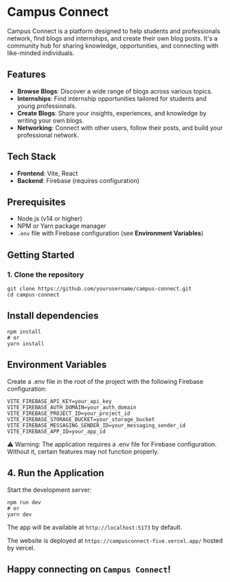 # Campus Connect

Campus Connect is a platform designed to help students and professionals network, find blogs and internships, and create their own blog posts. It's a community hub for sharing knowledge, opportunities, and connecting with like-minded individuals.

## Features

- **Browse Blogs**: Discover a wide range of blogs across various topics.
- **Internships**: Find internship opportunities tailored for students and young professionals.
- **Create Blogs**: Share your insights, experiences, and knowledge by writing your own blogs.
- **Networking**: Connect with other users, follow their posts, and build your professional network.

## Tech Stack

- **Frontend**: Vite, React
- **Backend**: Firebase (requires configuration)
  
## Prerequisites

- Node.js (v14 or higher)
- NPM or Yarn package manager
- `.env` file with Firebase configuration (see **Environment Variables**)

## Getting Started

### 1. Clone the repository

```
git clone https://github.com/yourusername/campus-connect.git
cd campus-connect
```

## Install dependencies
``` 
npm install
# or
yarn install
```

## Environment Variables
Create a .env file in the root of the project with the following Firebase configuration:

```
VITE_FIREBASE_API_KEY=your_api_key
VITE_FIREBASE_AUTH_DOMAIN=your_auth_domain
VITE_FIREBASE_PROJECT_ID=your_project_id
VITE_FIREBASE_STORAGE_BUCKET=your_storage_bucket
VITE_FIREBASE_MESSAGING_SENDER_ID=your_messaging_sender_id
VITE_FIREBASE_APP_ID=your_app_id
```

⚠️ Warning: The application requires a .env file for Firebase configuration. Without it, certain features may not function properly.

## 4. Run the Application
Start the development server:

```
npm run dev
# or
yarn dev
```


The app will be available at `http://localhost:5173` by default.

The website is deployed at `https://campusconnect-five.vercel.app/` hosted by vercel.

## Happy connecting on `Campus Connect`!
